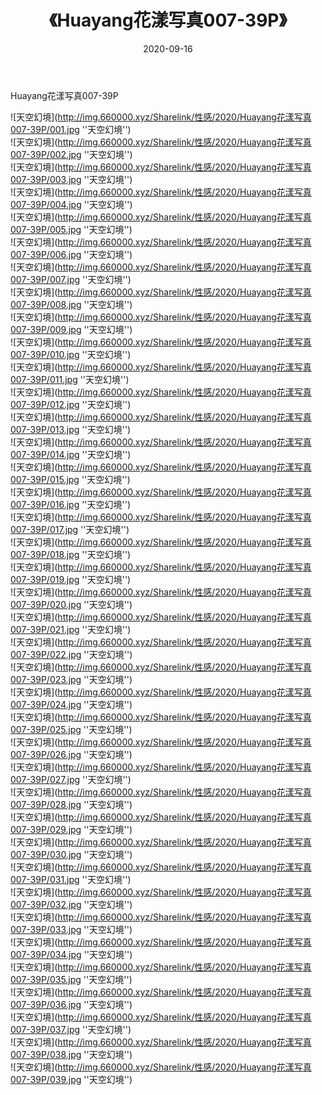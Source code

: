 ﻿---
layout: post
title:  《Huayang花漾写真007-39P》
date:   2020-09-16
img: http://img.660000.xyz/Sharelink/性感/2020/Huayang花漾写真007-39P/000.jpg
categories: [美女, 性感, 泳衣]
---

Huayang花漾写真007-39P



![天空幻境](http://img.660000.xyz/Sharelink/性感/2020/Huayang花漾写真007-39P/001.jpg ''天空幻境'') <br>
![天空幻境](http://img.660000.xyz/Sharelink/性感/2020/Huayang花漾写真007-39P/002.jpg ''天空幻境'') <br>
![天空幻境](http://img.660000.xyz/Sharelink/性感/2020/Huayang花漾写真007-39P/003.jpg ''天空幻境'') <br>
![天空幻境](http://img.660000.xyz/Sharelink/性感/2020/Huayang花漾写真007-39P/004.jpg ''天空幻境'') <br>
![天空幻境](http://img.660000.xyz/Sharelink/性感/2020/Huayang花漾写真007-39P/005.jpg ''天空幻境'') <br>
![天空幻境](http://img.660000.xyz/Sharelink/性感/2020/Huayang花漾写真007-39P/006.jpg ''天空幻境'') <br>
![天空幻境](http://img.660000.xyz/Sharelink/性感/2020/Huayang花漾写真007-39P/007.jpg ''天空幻境'') <br>
![天空幻境](http://img.660000.xyz/Sharelink/性感/2020/Huayang花漾写真007-39P/008.jpg ''天空幻境'') <br>
![天空幻境](http://img.660000.xyz/Sharelink/性感/2020/Huayang花漾写真007-39P/009.jpg ''天空幻境'') <br>
![天空幻境](http://img.660000.xyz/Sharelink/性感/2020/Huayang花漾写真007-39P/010.jpg ''天空幻境'') <br>
![天空幻境](http://img.660000.xyz/Sharelink/性感/2020/Huayang花漾写真007-39P/011.jpg ''天空幻境'') <br>
![天空幻境](http://img.660000.xyz/Sharelink/性感/2020/Huayang花漾写真007-39P/012.jpg ''天空幻境'') <br>
![天空幻境](http://img.660000.xyz/Sharelink/性感/2020/Huayang花漾写真007-39P/013.jpg ''天空幻境'') <br>
![天空幻境](http://img.660000.xyz/Sharelink/性感/2020/Huayang花漾写真007-39P/014.jpg ''天空幻境'') <br>
![天空幻境](http://img.660000.xyz/Sharelink/性感/2020/Huayang花漾写真007-39P/015.jpg ''天空幻境'') <br>
![天空幻境](http://img.660000.xyz/Sharelink/性感/2020/Huayang花漾写真007-39P/016.jpg ''天空幻境'') <br>
![天空幻境](http://img.660000.xyz/Sharelink/性感/2020/Huayang花漾写真007-39P/017.jpg ''天空幻境'') <br>
![天空幻境](http://img.660000.xyz/Sharelink/性感/2020/Huayang花漾写真007-39P/018.jpg ''天空幻境'') <br>
![天空幻境](http://img.660000.xyz/Sharelink/性感/2020/Huayang花漾写真007-39P/019.jpg ''天空幻境'') <br>
![天空幻境](http://img.660000.xyz/Sharelink/性感/2020/Huayang花漾写真007-39P/020.jpg ''天空幻境'') <br>
![天空幻境](http://img.660000.xyz/Sharelink/性感/2020/Huayang花漾写真007-39P/021.jpg ''天空幻境'') <br>
![天空幻境](http://img.660000.xyz/Sharelink/性感/2020/Huayang花漾写真007-39P/022.jpg ''天空幻境'') <br>
![天空幻境](http://img.660000.xyz/Sharelink/性感/2020/Huayang花漾写真007-39P/023.jpg ''天空幻境'') <br>
![天空幻境](http://img.660000.xyz/Sharelink/性感/2020/Huayang花漾写真007-39P/024.jpg ''天空幻境'') <br>
![天空幻境](http://img.660000.xyz/Sharelink/性感/2020/Huayang花漾写真007-39P/025.jpg ''天空幻境'') <br>
![天空幻境](http://img.660000.xyz/Sharelink/性感/2020/Huayang花漾写真007-39P/026.jpg ''天空幻境'') <br>
![天空幻境](http://img.660000.xyz/Sharelink/性感/2020/Huayang花漾写真007-39P/027.jpg ''天空幻境'') <br>
![天空幻境](http://img.660000.xyz/Sharelink/性感/2020/Huayang花漾写真007-39P/028.jpg ''天空幻境'') <br>
![天空幻境](http://img.660000.xyz/Sharelink/性感/2020/Huayang花漾写真007-39P/029.jpg ''天空幻境'') <br>
![天空幻境](http://img.660000.xyz/Sharelink/性感/2020/Huayang花漾写真007-39P/030.jpg ''天空幻境'') <br>
![天空幻境](http://img.660000.xyz/Sharelink/性感/2020/Huayang花漾写真007-39P/031.jpg ''天空幻境'') <br>
![天空幻境](http://img.660000.xyz/Sharelink/性感/2020/Huayang花漾写真007-39P/032.jpg ''天空幻境'') <br>
![天空幻境](http://img.660000.xyz/Sharelink/性感/2020/Huayang花漾写真007-39P/033.jpg ''天空幻境'') <br>
![天空幻境](http://img.660000.xyz/Sharelink/性感/2020/Huayang花漾写真007-39P/034.jpg ''天空幻境'') <br>
![天空幻境](http://img.660000.xyz/Sharelink/性感/2020/Huayang花漾写真007-39P/035.jpg ''天空幻境'') <br>
![天空幻境](http://img.660000.xyz/Sharelink/性感/2020/Huayang花漾写真007-39P/036.jpg ''天空幻境'') <br>
![天空幻境](http://img.660000.xyz/Sharelink/性感/2020/Huayang花漾写真007-39P/037.jpg ''天空幻境'') <br>
![天空幻境](http://img.660000.xyz/Sharelink/性感/2020/Huayang花漾写真007-39P/038.jpg ''天空幻境'') <br>
![天空幻境](http://img.660000.xyz/Sharelink/性感/2020/Huayang花漾写真007-39P/039.jpg ''天空幻境'') <br>